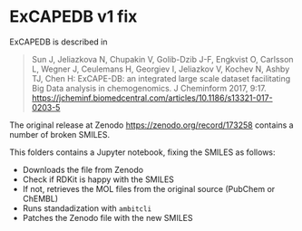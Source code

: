 # ExCAPEDB v1 fix
ExCAPEDB is described in

> Sun J, Jeliazkova N, Chupakin V, Golib-Dzib J-F, Engkvist O, Carlsson L, Wegner J, Ceulemans H, Georgiev I, Jeliazkov V, Kochev N, Ashby TJ, Chen H: ExCAPE-DB: an integrated large scale dataset facilitating Big Data analysis in chemogenomics. J Cheminform 2017, 9:17. https://jcheminf.biomedcentral.com/articles/10.1186/s13321-017-0203-5

The original release at Zenodo https://zenodo.org/record/173258 contains a number of broken SMILES. 

This folders contains a Jupyter notebook, fixing the SMILES as follows:

- Downloads the file from Zenodo
- Check if RDKit is happy with the SMILES
- If not, retrieves the MOL files from the original source (PubChem or ChEMBL)
- Runs standadization with `ambitcli`
- Patches the Zenodo file with the new SMILES
